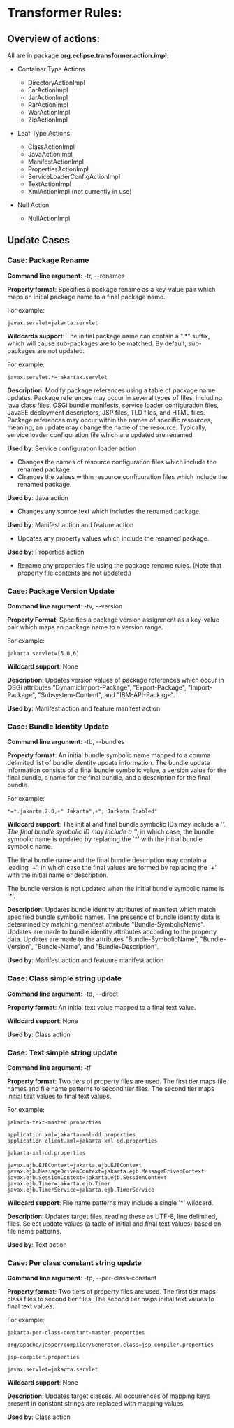# Transformer Rules:

## Overview of actions:

All are in package **org.eclipse.transformer.action.impl**:

* Container Type Actions

  * DirectoryActionImpl
  * EarActionImpl
  * JarActionImpl
  * RarActionImpl
  * WarActionImpl
  * ZipActionImpl

* Leaf Type Actions

  * ClassActionImpl
  * JavaActionImpl
  * ManifestActionImpl
  * PropertiesActionImpl
  * ServiceLoaderConfigActionImpl
  * TextActionImpl
  * XmlActionImpl (not currently in use)

* Null Action

  * NullActionImpl

## Update Cases

### Case: Package Rename

**Command line argument**: -tr, --renames

**Property format**: Specifies a package rename as a key-value pair which maps an initial package name to a final package name.

For example:

    javax.servlet=jakarta.servlet

**Wildcards support**: The initial package name can contain a ".*" suffix, which will cause sub-packages are to be matched.  By default, sub-packages are not updated.

For example:

    javax.servlet.*=jakartax.servlet

**Description**: Modify package references using a table of package name updates.  Package references may occur in several types of files, including java class files, OSGi bundle manifests, service loader configuration files, JavaEE deployment descriptors, JSP files, TLD files, and HTML files.  Package references may occur within the names of specific resources, meaning, an update may change the name of the resource.  Typically, service loader configuration file which are updated are renamed.

**Used by**: Service configuration loader action

* Changes the names of resource configuration files which include the renamed package.
* Changes the values within resource configuration files which include the renamed package.

**Used by**: Java action

* Changes any source text which includes the renamed package.

**Used by**: Manifest action and feature action

* Updates any property values which include the renamed package.

**Used by**: Properties action

* Rename any properties file using the package rename rules.  (Note that property file contents are not updated.)

### Case: Package Version Update

**Command line argument**: -tv, --version

**Property Format**: Specifies a package version assignment as a key-value pair which maps an package name to a version range.

For example:

    jakarta.servlet=[5.0,6)

**Wildcard support**: None

**Description**: Updates version values of package references which occur in OSGi attributes "DynamicImport-Package", "Export-Package", "Import-Package", "Subsystem-Content", and "IBM-API-Package".

**Used by**: Manifest action and feature manifest action

### Case: Bundle Identity Update

**Command line argument**: -tb, --bundles

**Property format**:  An initial bundle symbolic name mapped to a comma delimited list of bundle identity update information. The bundle update information consists of a final bundle symbolic value, a version value for the final bundle, a name for the final bundle, and a description for the final bundle.

For example:

    *=*.jakarta,2.0,+" Jakarta",+"; Jarkata Enabled"

**Wildcard support**: The initial and final bundle symbolic IDs may include a '*'.  The final bundle symbolic ID may include a '*', in which case, the bundle symbolic name is updated by replacing the '*' with the initial bundle symbolic name.

The final bundle name and the final bundle description may contain a leading '+', in which case the final values are formed by replacing the '+' with the initial name or description.

The bundle version is not updated when the initial bundle symbolic name is '*'.

**Description**: Updates bundle identity attributes of manifest which match specified bundle symbolic names.  The presence of bundle identity data is determined by matching manifest attribute "Bundle-SymbolicName".  Updates are made to bundle identity attributes according to the property data.  Updates are made to the attributes "Bundle-SymbolicName", "Bundle-Version", "Bundle-Name", and "Bundle-Description".

**Used by**: Manifest action and featuure manifest action

### Case: Class simple string update

**Command line argument**: -td, --direct 

**Property format**: An initial text value mapped to a final text value. 

**Wildcard support**: None

**Used by**: Class action

### Case: Text simple string update

**Command line argument**: -tf

**Property format**: Two tiers of property files are used.  The first tier maps file names and file name patterns to second tier files.  The second tier maps initial text values to final text values.

For example:

~~~
jakarta-text-master.properties
~~~

~~~
application.xml=jakarta-xml-dd.properties
application-client.xml=jakarta-xml-dd.properties
~~~

~~~
jakarta-xml-dd.properties
~~~

~~~
javax.ejb.EJBContext=jakarta.ejb.EJBContext
javax.ejb.MessageDrivenContext=jakarta.ejb.MessageDrivenContext
javax.ejb.SessionContext=jakarta.ejb.SessionContext
javax.ejb.Timer=jakarta.ejb.Timer
javax.ejb.TimerService=jakarta.ejb.TimerService
~~~

**Wildcard support**: File name patterns may include a single '*' wildcard.

**Description**: Updates target files, reading these as UTF-8, line delimited, files.  Select update values (a table of initial and final text values) based on file name patterns.

**Used by**: Text action

### Case: Per class constant string update

**Command line argument**: -tp, --per-class-constant

**Property format**: Two tiers of property files are used.  The first tier maps class files to second tier files.  The second tier maps initial text values to final text values.

For example:

~~~
jakarta-per-class-constant-master.properties
~~~

~~~
org/apache/jasper/compiler/Generator.class=jsp-compiler.properties
~~~

~~~
jsp-compiler.properties
~~~

~~~
javax.servlet=jakarta.servlet
~~~

**Wildcard support**: None

**Description**: Updates target classes. All occurrences of mapping keys present in constant strings are replaced with mapping values. 

**Used by**: Class action

